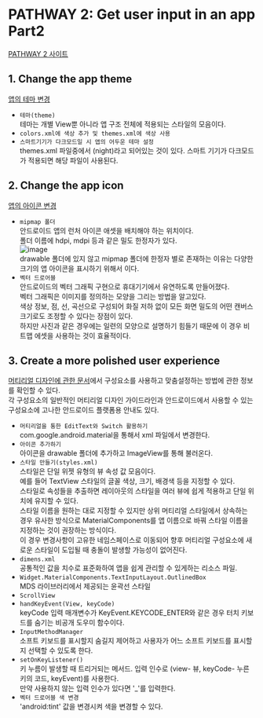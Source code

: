 # PATHWAY 2: Get user input in an app Part2
[PATHWAY 2 사이트](https://developer.android.com/courses/pathways/android-basics-kotlin-unit-2-pathway-2)

## 1. Change the app theme
[앱의 테마 변경](https://developer.android.com/codelabs/basic-android-kotlin-training-change-app-theme?continue=https%3A%2F%2Fdeveloper.android.com%2Fcourses%2Fpathways%2Fandroid-basics-kotlin-unit-2-pathway-2%23codelab-https%3A%2F%2Fdeveloper.android.com%2Fcodelabs%2Fbasic-android-kotlin-training-change-app-theme#0)

- `테마(theme)`</br>
테마는 개별 View뿐 아니라 앱 구조 전체에 적용되는 스타일의 모음이다. 
- `colors.xml에 색상 추가 및 themes.xml에 색상 사용`
- `스마트기기가 다크모드일 시 앱의 어두운 테마 설정`</br>
themes.xml 파일중에서 (night)라고 되어있는 것이 있다. 스마트 기기가 다크모드가 적용되면 해당 파일이 사용된다.

## 2. Change the app icon
[앱의 아이콘 변경](https://developer.android.com/codelabs/basic-android-kotlin-training-change-app-icon?continue=https%3A%2F%2Fdeveloper.android.com%2Fcourses%2Fpathways%2Fandroid-basics-kotlin-unit-2-pathway-2%23codelab-https%3A%2F%2Fdeveloper.android.com%2Fcodelabs%2Fbasic-android-kotlin-training-change-app-icon#0)

- `mipmap 폴더`</br>
안드로이드 앱의 런처 아이콘 애셋을 배치해야 하는 위치이다.</br>
폴더 이름에 hdpi, mdpi 등과 같은 밀도 한정자가 있다.</br>
![image](https://user-images.githubusercontent.com/52282493/129024454-b45773cc-5329-4de8-b482-01fc6aac0e40.png)</br>
drawable 폴더에 있지 않고 mipmap 폴더에 한정자 별로 존재하는 이유는 다양한 크기의 앱 아이콘을 표시하기 위해서 이다.
- `벡터 드로어블`</br>
안드로이드의 벡터 그래픽 구현으로 휴대기기에서 유연하도록 만들어졌다.</br>
벡터 그래픽은 이미지를 정의하는 모양을 그리는 방법을 알고있다.</br>
색상 정보, 점, 선, 곡선으로 구성되어 화질 저하 없이 모든 화면 밀도의 어떤 캔버스 크기로도 조정할 수 있다는 장점이 있다.</br>
하지만 사진과 같은 경우에는 일련의 모양으로 설명하기 힘들기 때문에 이 경우 비트맵 에셋을 사용하는 것이 효율적이다.

## 3. Create a more polished user experience
[머티리얼 디자인에 관한 문서](https://material.io/components?platform=android)에서 구성요소를 사용하고 맞춤설정하는 방법에 관한 정보를 확인할 수 있다.</br>
각 구성요소의 일반적인 머티리얼 디자인 가이드라인과 안드로이드에서 사용할 수 있는 구성요소에 고나한 안드로이드 플랫폼용 안내도 있다.

- `머티리얼을 통한 EditText와 Switch 활용하기`</br>
com.google.android.material을 통해서 xml 파일에서 변경한다.
- `아이콘 추가하기`</br>
아이콘을 drawable 폴더에 추가하고 ImageView를 통해 불러온다.
- `스타일 만들기(styles.xml)`</br>
스타일은 단일 위젯 유형의 뷰 속성 값 모음이다.</br>
예를 들어 TextView 스타일의 글꼴 색상, 크기, 배경색 등을 지정할 수 있다.</br>
스타일로 속성들을 추출하면 레이아웃의 스타일을 여러 뷰에 쉽게 적용하고 단일 위치에 유지할 수 있다.</br>
스타일 이름을 원하는 대로 지정할 수 있지만 상위 머티리얼 스타일에서 상속하는 경우 유사한 방식으로 MaterialComponents를 앱 이름으로 바꿔 스타일 이름을 지정하는 것이 권장하는 방식이다.</br>
이 경우 변경사항이 고유한 네임스페이스로 이동되어 향후 머티리얼 구성요소에 새로운 스타일이 도입될 때 충돌이 발생할 가능성이 없어진다.
- `dimens.xml`</br>
공통적인 값을 치수로 표준화하여 앱을 쉽게 관리할 수 있게하는 리소스 파일.
- `Widget.MaterialComponents.TextInputLayout.OutlinedBox`</br>
MDS 라이브러리에서 제공되는 윤곽선 스타일
- `ScrollView`
- `handKeyEvent(View, keyCode)`</br>
keyCode 입력 매개변수가 KeyEvent.KEYCODE_ENTER와 같은 경우 터치 키보드를 숨기는 비공개 도우미 함수이다.
- `InputMethodManager`</br>
소프트 키보드를 표시할지 숨길지 제어하고 사용자가 어느 소프트 키보드를 표시할지 선택할 수 있도록 한다.
- `setOnKeyListener()`</br>
키 누름이 발생할 때 트리거되는 메서드. 입력 인수로 (view- 뷰, keyCode- 누른 키의 코드, keyEvent)를 사용한다.</br>
만약 사용하지 않는 입력 인수가 있다면 '_'를 입력한다.
- `벡터 드로어블 색 변경`</br>
'android:tint' 값을 변경시켜 색을 변경할 수 있다.